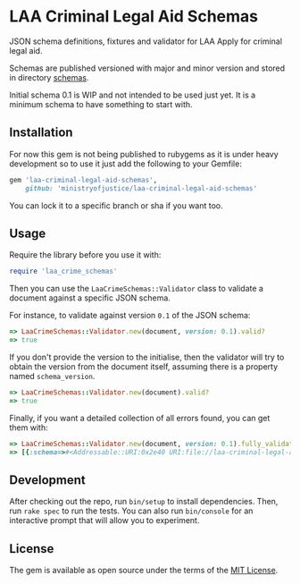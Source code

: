 # LAA Criminal Legal Aid Schemas

JSON schema definitions, fixtures and validator for LAA Apply for criminal legal aid.

Schemas are published versioned with major and minor version and stored in directory [schemas](/schemas).

Initial schema 0.1 is WIP and not intended to be used just yet. It is a minimum schema to have something to start with.

## Installation

For now this gem is not being published to rubygems as it is under heavy development so to use it just add
the following to your Gemfile:

```ruby
gem 'laa-criminal-legal-aid-schemas', 
    github: 'ministryofjustice/laa-criminal-legal-aid-schemas'
```

You can lock it to a specific branch or sha if you want too.

## Usage

Require the library before you use it with:

```ruby
require 'laa_crime_schemas'
```

Then you can use the `LaaCrimeSchemas::Validator` class to validate a document against a specific JSON schema.

For instance, to validate against version `0.1` of the JSON schema:

```ruby
=> LaaCrimeSchemas::Validator.new(document, version: 0.1).valid?
=> true
```

If you don't provide the version to the initialise, then the validator will try to obtain the version from the document itself, 
assuming there is a property named `schema_version`.

```ruby
=> LaaCrimeSchemas::Validator.new(document).valid?
=> true
```

Finally, if you want a detailed collection of all errors found, you can get them with:

```ruby
=> LaaCrimeSchemas::Validator.new(document, version: 0.1).fully_validate
=> [{:schema=>#<Addressable::URI:0x2e40 URI:file://laa-criminal-legal-aid-schemas/schemas/0.1/application.json>, :fragment=>\"#/\", :message=>\"The property '#/' did not contain a required property of 'status' in schema file://laa-criminal-legal-aid-schemas/schemas/0.1/application.json\", :failed_attribute=>\"Required\"}]
```

## Development

After checking out the repo, run `bin/setup` to install dependencies. Then, run `rake spec` to run the tests. You can also run `bin/console` for an interactive prompt that will allow you to experiment.

## License

The gem is available as open source under the terms of the [MIT License](https://opensource.org/licenses/MIT).
